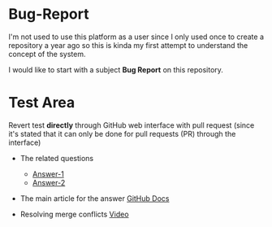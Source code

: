 # Bug-Report

I'm not used to use this platform as a user since I only used once to create a repository a year ago so this is kinda my first attempt to understand the concept of the system. 

I would like to start with a subject **Bug Report** on this repository.

# Test Area

Revert test __directly__ through GitHub web interface with pull request (since it's stated that it can only be done for pull requests (PR) through the interface)

- The related questions
  - [Answer-1](https://stackoverflow.com/questions/42548836/revert-a-merge-commit-from-a-protected-branch-on-github-com)
  - [Answer-2](https://stackoverflow.com/questions/25101983/can-i-revert-commits-directly-on-github)

- The main article for the answer
[GitHub Docs](https://docs.github.com/en/github/collaborating-with-issues-and-pull-requests/reverting-a-pull-request#reverting-a-pull-request)

- Resolving merge conflicts
[Video](https://www.youtube.com/watch?v=JtIX3HJKwfo&t=5s)
